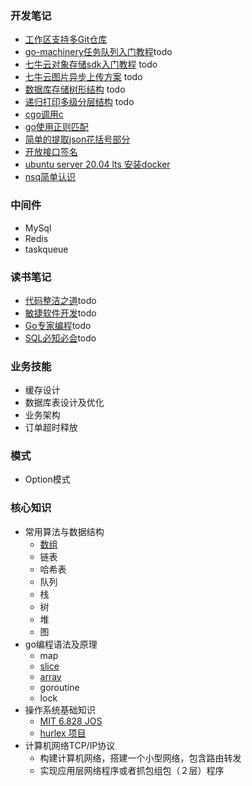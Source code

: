 ### 开发笔记
- [工作区支持多Git仓库](https://github.com/jeefs/blog/blob/d9cee1863bcc188656ce7d79eb33f252b83bd791/codeNotes/multi-git.md)
- [go-machinery任务队列入门教程]()todo
- [七牛云对象存储sdk入门教程]() todo
- [七牛云图片异步上传方案](https://github.com/jeefs/blog/blob/a10f7afe398fca1e796925f4f36af1f4d17d2b50/bookNotes/uploading-files-asynchronously-using-qiniu.txt) todo
- [数据库存储树形结构]() todo
- [递归打印多级分层结构]() todo
- [cgo调用c](./codeNotes/cgo.md)
- [go使用正则匹配](./codeNotes/go-use-regxp.md)
- [简单的提取json花括号部分](./codeNotes/split-jsonStr.md)
- [开放接口签名](./codeNotes/open-api-sign.md)
- [ubuntu server 20.04 lts 安装docker](./codeNotes/install-docker.md)
- [nsq简单认识](./codeNotes/nsq-beginning.md)

### 中间件
- MySql
- Redis
- taskqueue

### 读书笔记
- [代码整洁之道]()todo
- [敏捷软件开发]()todo
- [Go专家编程]()todo
- [SQL必知必会]()todo
### 业务技能
- 缓存设计
- 数据库表设计及优化
- 业务架构
- 订单超时释放
### 模式
- Option模式
### 核心知识
- 常用算法与数据结构
  - [数组](./coreKownledge/algo/array.md)
  - 链表
  - 哈希表
  - 队列
  - 栈
  - 树
  - 堆
  - 图
- go编程语法及原理
  - map
  - [slice](./coreKownledge/golang/slice.md)
  - [array](./coreKownledge/golang/array.md)
  - goroutine
  - lock
- 操作系统基础知识
  -  [MIT 6.828 JOS](https://zhuanlan.zhihu.com/p/74028717) 
  -  [hurlex 项目](http://wiki.0xffffff.org/)
- 计算机网络TCP/IP协议
  - 构建计算机网络，搭建一个小型网络，包含路由转发 
  - 实现应用层网络程序或者抓包组包（２层）程序
